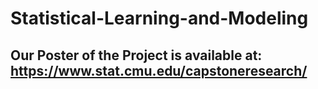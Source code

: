 # Statistical-Learning-and-Modeling
## Our Poster of the Project is available at: https://www.stat.cmu.edu/capstoneresearch/
